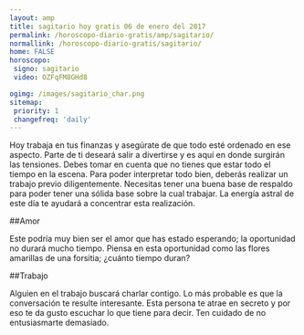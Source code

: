 ```yaml
---
layout: amp
title: sagitario hoy gratis 06 de enero del 2017 
permalink: /horoscopo-diario-gratis/amp/sagitario/
normallink: /horoscopo-diario-gratis/sagitario/
home: FALSE
horoscopo:
 signo: sagitario
 video: OZFqFM8GHd8

ogimg: /images/sagitario_char.png
sitemap:
 priority: 1
 changefreq: 'daily'
---
```



Hoy trabaja en tus finanzas y asegúrate de que todo esté ordenado en ese aspecto. Parte de ti deseará salir a divertirse y es aquí en donde surgirán las tensiones. Debes tomar en cuenta que no tienes que estar todo el tiempo en la escena. Para poder interpretar todo bien, deberás realizar un trabajo previo diligentemente. Necesitas tener una buena base de respaldo para poder tener una sólida base sobre la cual trabajar. La energía astral de este día te ayudará a concentrar esta realización.

##Amor

Este podría muy bien ser el amor que has estado esperando; la oportunidad no durará mucho tiempo. Piensa en esta oportunidad como las flores amarillas de una forsitia; ¿cuánto tiempo duran?

##Trabajo

Alguien en el trabajo buscará charlar contigo. Lo más probable es que la conversación te resulte interesante. Esta persona te atrae en secreto y por eso te da gusto escuchar lo que tiene para decir. Ten cuidado de no entusiasmarte demasiado.